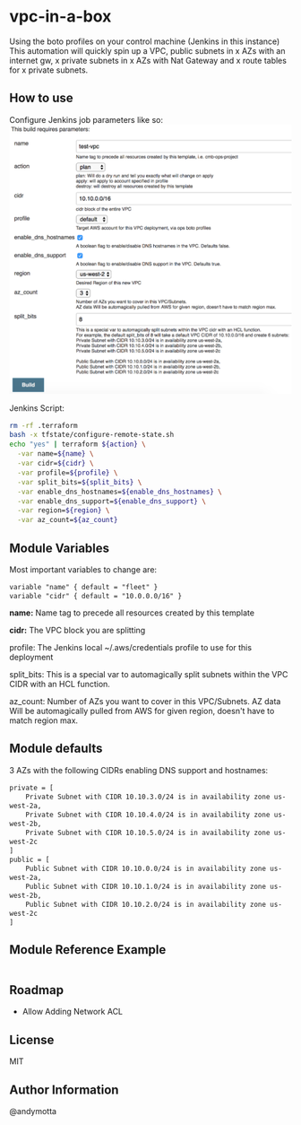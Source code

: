vpc-in-a-box
=========

Using the boto profiles on your control machine (Jenkins in this instance) This automation will quickly spin up a VPC, public subnets in x AZs with an internet gw, x private subnets in x AZs with Nat Gateway and x route tables for x private subnets.


How to use
------------
Configure Jenkins job parameters like so:
![](jenkins.png)

Jenkins Script:
```bash
rm -rf .terraform
bash -x tfstate/configure-remote-state.sh
echo "yes" | terraform ${action} \
  -var name=${name} \
  -var cidr=${cidr} \
  -var profile=${profile} \
  -var split_bits=${split_bits} \
  -var enable_dns_hostnames=${enable_dns_hostnames} \
  -var enable_dns_support=${enable_dns_support} \
  -var region=${region} \
  -var az_count=${az_count}
```

Module Variables
--------------

Most important variables to change are:
```
variable "name" { default = "fleet" }
variable "cidr" { default = "10.0.0.0/16" }
```
**name:** Name tag to precede all resources created by this template

**cidr:** The VPC block you are splitting

profile: The Jenkins local ~/.aws/credentials profile to use for this deployment

split_bits: This is a special var to automagically split subnets within the VPC CIDR with an HCL function.  

az_count: Number of AZs you want to cover in this VPC/Subnets.
AZ data Will be automagically pulled from AWS for given region, doesn't have to match region max.



Module defaults
--------------

3 AZs with the following CIDRs enabling DNS support and hostnames:
```
private = [
    Private Subnet with CIDR 10.10.3.0/24 is in availability zone us-west-2a,
    Private Subnet with CIDR 10.10.4.0/24 is in availability zone us-west-2b,
    Private Subnet with CIDR 10.10.5.0/24 is in availability zone us-west-2c
]
public = [
    Public Subnet with CIDR 10.10.0.0/24 is in availability zone us-west-2a,
    Public Subnet with CIDR 10.10.1.0/24 is in availability zone us-west-2b,
    Public Subnet with CIDR 10.10.2.0/24 is in availability zone us-west-2c
]
```

Module Reference Example
----------------

```
```

Roadmap
----------------
- Allow Adding Network ACL

License
-------

MIT

Author Information
------------------

@andymotta
